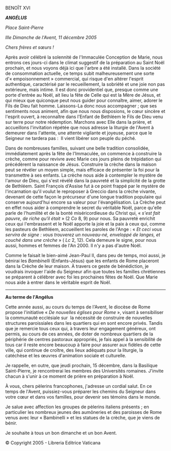 BENOÎT XVI

***ANGÉLUS***

*Place Saint-Pierre*

*IIIe Dimanche de l'Avent, 11 décembre 2005*

*Chers frères et sœurs !*

Après avoir célébré la solennité de l'Immaculée Conception de Marie, nous entrons ces jours-ci dans le climat suggestif de la préparation au Saint Noël prochain, et nous voyons déjà ici que l'arbre a été installé. Dans la société de consommation actuelle, ce temps subit malheureusement une sorte d'« empoisonnement » commercial, qui risque d'en altérer l'esprit authentique, caractérisé par le recueillement, la sobriété et une joie non pas extérieure, mais intime. Il est donc providentiel que, presque comme une porte d'entrée au Noël, ait lieu la fête de Celle qui est la Mère de Jésus, et qui mieux que quiconque peut nous guider pour connaître, aimer, adorer le Fils de Dieu fait homme. Laissons-La donc nous accompagner ; que ses sentiments nous animent, afin que nous nous disposions, le cœur sincère et l'esprit ouvert, à reconnaître dans l'Enfant de Bethléem le Fils de Dieu venu sur terre pour notre rédemption. Marchons avec Elle dans la prière, et accueillons l'invitation répétée que nous adresse la liturgie de l'Avent à demeurer dans l'attente, une attente vigilante et joyeuse, parce que le Seigneur ne tardera pas :  Il vient libérer son peuple du péché.

Dans de nombreuses familles, suivant une belle tradition consolidée, immédiatement après la fête de l'Immaculée, on commence à construire la crèche, comme pour revivre avec Marie ces jours pleins de trépidation qui précédèrent la naissance de Jésus. Construire la crèche dans la maison peut se révéler un moyen simple, mais efficace de présenter la foi pour la transmettre à ses enfants. La crèche nous aide à contempler le mystère de l'amour de Dieu, qui s'est révélé dans la pauvreté et la simplicité de la grotte de Bethléem. Saint François d'Assise fut à ce point frappé par le mystère de l'incarnation qu'il voulut le reproposer à Greccio dans la crèche vivante, devenant de cette façon le précurseur d'une longue tradition populaire qui conserve aujourd'hui encore sa valeur pour l'évangélisation. La Crèche peut en effet nous aider à comprendre le secret du véritable Noël, parce qu'elle parle de l'humilité et de la bonté miséricordieuse du Christ qui, « *s'est fait pauvre, de riche qu'il était* » (2 *Co* 8, 9) pour nous. Sa pauvreté enrichit ceux qui l'embrassent et le Noël apporte la joie et la paix à ceux qui, comme les pasteurs de Bethléem, accueillent les paroles de l'Ange : « *Et ceci vous servira de signe : vous trouverez un nouveau-né, enveloppé de langes, et couché dans une crèche* » ( *Lc* 2, 12). Cela demeure le signe, pour nous aussi, hommes et femmes de l'An 2000. Il n'y a pas d'autre Noël.

Comme le faisait le bien-aimé Jean-Paul II, dans peu de temps, moi aussi, je bénirai les *Bambinelli* (Enfants-Jésus) que les enfants de Rome placeront dans la Crèche de leur maison. À travers ce geste de bénédiction, je voudrais invoquer l'aide du Seigneur afin que toutes les familles chrétiennes se préparent à célébrer avec foi les prochaines fêtes de Noël. Que Marie nous aide à entrer dans le véritable esprit de Noël.

* * *

**Au terme de l'Angélus**

Cette année aussi, au cours du temps de l'Avent, le diocèse de Rome propose l'initiative « *De nouvelles églises pour Rome* », visant à sensibiliser la communauté ecclésiale sur  la nécessité de construire de nouvelles structures paroissiales dans les quartiers qui en sont encore privés. Tandis que je remercie tous ceux qui, à travers leur engagement généreux, ont permis, au cours de ces années, de doter de nombreux quartiers de la périphérie de centres pastoraux appropriés, je fais appel à la sensibilité de tous car il reste encore beaucoup à faire pour assurer aux fidèles de cette ville, qui continue de croître, des lieux adéquats pour la liturgie, la catéchèse et les œuvres d'animation sociale et culturelle.

Je rappelle, en outre, que jeudi prochain, 15 décembre, dans la Basilique Saint-Pierre, je rencontrerai les membres des Universités romaines. J'invite chacun à s'unir à ce moment de prière en préparation à Noël.

À vous, chers pèlerins francophones, j'adresse un cordial salut. En ce temps de l'Avent, puissiez-vous préparer les chemins du Seigneur dans votre cœur et dans vos familles, pour devenir ses témoins dans le monde.

Je salue avec affection les groupes de pèlerins italiens présents ; en particulier les nombreux jeunes des aumôneries et des paroisses de Rome venus avec leur « Bambinelli » et les statues de la crèche, que je viens de bénir.

Je souhaite à tous un bon dimanche et un bon Avent.

© Copyright 2005 - Libreria Editrice Vaticana